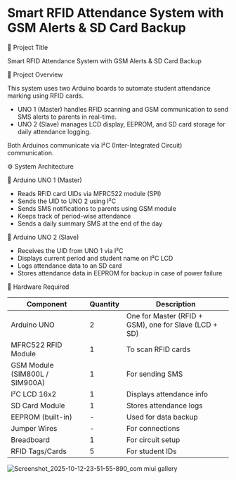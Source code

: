 # Smart RFID Attendance System with GSM Alerts & SD Card Backup

📘 Project Title

Smart RFID Attendance System with GSM Alerts & SD Card Backup

🧠 Project Overview

This system uses two Arduino boards to automate student attendance marking using RFID cards.

 * UNO 1 (Master) handles RFID scanning and GSM communication to send SMS alerts to parents in real-time.
 * UNO 2 (Slave) manages LCD display, EEPROM, and SD card storage for daily attendance logging.
  
Both Arduinos communicate via I²C (Inter-Integrated Circuit) communication.

⚙️ System Architecture

🔹 Arduino UNO 1 (Master)

 * Reads RFID card UIDs via MFRC522 module (SPI)
 * Sends the UID to UNO 2 using I²C
 * Sends SMS notifications to parents using GSM module
 * Keeps track of period-wise attendance
 * Sends a daily summary SMS at the end of the day
   
🔹 Arduino UNO 2 (Slave)

 * Receives the UID from UNO 1 via I²C
 * Displays current period and student name on I²C LCD
 * Logs attendance data to an SD card
 * Stores attendance data in EEPROM for backup in case of power failure

🧩 Hardware Required

| Component                      | Quantity | Description                                           |
| ------------------------------ | -------- | ----------------------------------------------------- |
| Arduino UNO                    | 2        | One for Master (RFID + GSM), one for Slave (LCD + SD) |
| MFRC522 RFID Module            | 1        | To scan RFID cards                                    |
| GSM Module (SIM800L / SIM900A) | 1        | For sending SMS                                       |
| I²C LCD 16x2                   | 1        | Displays attendance info                              |
| SD Card Module                 | 1        | Stores attendance logs                                |
| EEPROM (built-in)              | -        | Used for data backup                                  |
| Jumper Wires                   | -        | For connections                                       |
| Breadboard                     | 1        | For circuit setup                                     |
| RFID Tags/Cards                | 5        | For student IDs                                       |


![Screenshot_2025-10-12-23-51-55-890_com miui gallery](https://github.com/user-attachments/assets/130fa90a-5616-45e2-af0e-3de88c5cbe6b)
